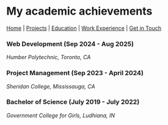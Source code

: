 # My academic achievements

[Home](./index.markdown) | [Projects](./projects.markdown) | [Education](./education.markdown) | [Work Experience](./experience.markdown) | [Get in Touch](./contact.markdown)

### Web Development (Sep 2024 - Aug 2025)

_Humber Polytechnic, Toronto, CA_

### Project Management (Sep 2023 - April 2024)

_Sheridan College, Mississauga, CA_

### Bachelor of Science (July 2019 - July 2022)

_Government College for Girls, Ludhiana, IN_
